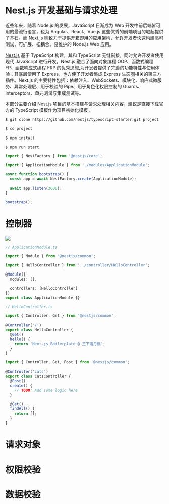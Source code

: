 # Nest.js 开发基础与请求处理

近些年来，随着 Node.js 的发展，JavaScript 日渐成为 Web 开发中前后端皆可用的最流行语言，也为 Angular、React、Vue.js 这些优秀的前端项目的崛起提供了基石。而 Next.js 则致力于提供开箱即用的应用架构，允许开发者快速构建高可测试、可扩展、松耦合、易维护的 Node.js Web 应用。

[Nest.js](https://docs.nestjs.com/) 基于 TypeScript 构建，其和 TypeScript 无缝衔接，同时允许开发者使用现代 JavaScript 进行开发。Nest.js 融合了面向对象编程 OOP、函数式编程 FP、函数响应式编程 FRP 的优秀思想,为开发者提供了完善的功能特性与使用体验；其底层使用了 Express，也方便了开发者集成 Express 生态圈相关的第三方插件。Next.js 的主要特性包括：依赖注入、WebSockets、模块化、响应式微服务、异常处理层、用于校验的 Pipe、用于角色化权限控制的 Guards、Interceptors、单元测试与集成测试等。

本部分主要介绍 Nest.js 项目的基本搭建与请求处理相关内容，建议是直接下载官方的 TypeScript 模板作为项目初始化模板：

```sh
$ git clone https://github.com/nestjs/typescript-starter.git project

$ cd project

$ npm install

$ npm run start
```

```ts
import { NestFactory } from '@nestjs/core';

import { ApplicationModule } from './modules/ApplicationModule';

async function bootstrap() {
  const app = await NestFactory.create(ApplicationModule);

  await app.listen(3000);
}

bootstrap();
```

# 控制器

![](https://docs.nestjs.com/assets/Controllers_1.png)

```ts
// ApplicationModule.ts

import { Module } from '@nestjs/common';

import { HelloController } from '../controller/HelloController';

@Module({
  modules: [],

  controllers: [HelloController]
})
export class ApplicationModule {}
```

```ts
// HelloController.ts

import { Controller, Get } from '@nestjs/common';

@Controller('/')
export class HelloController {
  @Get()
  hello() {
    return 'Next.js Boilerplate @ 王下邀月熊';
  }
}
```

```ts
import { Controller, Get, Post } from '@nestjs/common';

@Controller('cats')
export class CatsController {
  @Post()
  create() {
    // TODO: Add some logic here
  }

  @Get()
  findAll() {
    return [];
  }
}
```

# 请求对象

# 权限校验

# 数据校验
